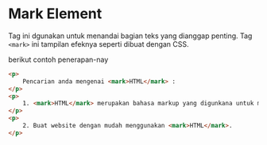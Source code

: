 # Mark Element

Tag ini dgunakan untuk menandai bagian teks yang dianggap penting. Tag `<mark>` ini tampilan efeknya seperti dibuat dengan CSS.

berikut contoh penerapan-nay

```html
<p>
    Pencarian anda mengenai <mark>HTML</mark> :
</p>
<p>
    1. <mark>HTML</mark> merupakan bahasa markup yang digunkana untuk menulis dokumen. Dengan <mark>HTML</mark> anda membuka gerbang awal dari web developers, untuk membangun web kita perlu kerangka. Kerangka inilah yang disebut <mark>HTML</mark>.
</p>
<p>
    2. Buat website dengan mudah menggunakan <mark>HTML</mark>.
</p>
```